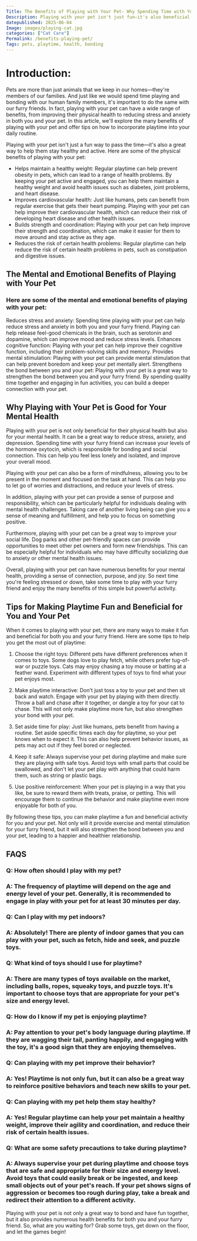 ```yaml
---
Title: The Benefits of Playing with Your Pet- Why Spending Time with Your Furry Friend is Important
Description: Playing with your pet isn't just fun—it's also beneficial for both you and your furry friend. Discover the many benefits of playing with your pet in this informative article.
datepublished: 2025-06-04
Image: images/playing-cat.jpg
categories: ["Cat Care"]
Permalink: /benefits-playing-pet/
Tags: pets, playtime, health, bonding
---
```


# Introduction:

Pets are more than just animals that we keep in our homes—they're members of our families. And just like we would spend time playing and bonding with our human family members, it's important to do the same with our furry friends. In fact, playing with your pet can have a wide range of benefits, from improving their physical health to reducing stress and anxiety in both you and your pet. In this article, we'll explore the many benefits of playing with your pet and offer tips on how to incorporate playtime into your daily routine.


Playing with your pet isn't just a fun way to pass the time—it's also a great way to help them stay healthy and active. Here are some of the physical benefits of playing with your pet:

- Helps maintain a healthy weight: Regular playtime can help prevent obesity in pets, which can lead to a range of health problems. By keeping your pet active and engaged, you can help them maintain a healthy weight and avoid health issues such as diabetes, joint problems, and heart disease.
- Improves cardiovascular health: Just like humans, pets can benefit from regular exercise that gets their heart pumping. Playing with your pet can help improve their cardiovascular health, which can reduce their risk of developing heart disease and other health issues.
- Builds strength and coordination: Playing with your pet can help improve their strength and coordination, which can make it easier for them to move around and stay active as they age.
- Reduces the risk of certain health problems: Regular playtime can help reduce the risk of certain health problems in pets, such as constipation and digestive issues.

## The Mental and Emotional Benefits of Playing with Your Pet

### Here are some of the mental and emotional benefits of playing with your pet:

Reduces stress and anxiety: Spending time playing with your pet can help reduce stress and anxiety in both you and your furry friend. Playing can help release feel-good chemicals in the brain, such as serotonin and dopamine, which can improve mood and reduce stress levels.
Enhances cognitive function: Playing with your pet can help improve their cognitive function, including their problem-solving skills and memory.
Provides mental stimulation: Playing with your pet can provide mental stimulation that can help prevent boredom and keep your pet mentally alert.
Strengthens the bond between you and your pet: Playing with your pet is a great way to strengthen the bond between you and your furry friend. By spending quality time together and engaging in fun activities, you can build a deeper connection with your pet.

## Why Playing with Your Pet is Good for Your Mental Health
Playing with your pet is not only beneficial for their physical health but also for your mental health. It can be a great way to reduce stress, anxiety, and depression. Spending time with your furry friend can increase your levels of the hormone oxytocin, which is responsible for bonding and social connection. This can help you feel less lonely and isolated, and improve your overall mood.

Playing with your pet can also be a form of mindfulness, allowing you to be present in the moment and focused on the task at hand. This can help you to let go of worries and distractions, and reduce your levels of stress.

In addition, playing with your pet can provide a sense of purpose and responsibility, which can be particularly helpful for individuals dealing with mental health challenges. Taking care of another living being can give you a sense of meaning and fulfillment, and help you to focus on something positive.

Furthermore, playing with your pet can be a great way to improve your social life. Dog parks and other pet-friendly spaces can provide opportunities to meet other pet owners and form new friendships. This can be especially helpful for individuals who may have difficulty socializing due to anxiety or other mental health issues.

Overall, playing with your pet can have numerous benefits for your mental health, providing a sense of connection, purpose, and joy. So next time you're feeling stressed or down, take some time to play with your furry friend and enjoy the many benefits of this simple but powerful activity.

## Tips for Making Playtime Fun and Beneficial for You and Your Pet

When it comes to playing with your pet, there are many ways to make it fun and beneficial for both you and your furry friend. Here are some tips to help you get the most out of playtime:

1. Choose the right toys: Different pets have different preferences when it comes to toys. Some dogs love to play fetch, while others prefer tug-of-war or puzzle toys. Cats may enjoy chasing a toy mouse or batting at a feather wand. Experiment with different types of toys to find what your pet enjoys most.

2. Make playtime interactive: Don't just toss a toy to your pet and then sit back and watch. Engage with your pet by playing with them directly. Throw a ball and chase after it together, or dangle a toy for your cat to chase. This will not only make playtime more fun, but also strengthen your bond with your pet.

3. Set aside time for play: Just like humans, pets benefit from having a routine. Set aside specific times each day for playtime, so your pet knows when to expect it. This can also help prevent behavior issues, as pets may act out if they feel bored or neglected.

4. Keep it safe: Always supervise your pet during playtime and make sure they are playing with safe toys. Avoid toys with small parts that could be swallowed, and don't let your pet play with anything that could harm them, such as string or plastic bags.

5. Use positive reinforcement: When your pet is playing in a way that you like, be sure to reward them with treats, praise, or petting. This will encourage them to continue the behavior and make playtime even more enjoyable for both of you.

By following these tips, you can make playtime a fun and beneficial activity for you and your pet. Not only will it provide exercise and mental stimulation for your furry friend, but it will also strengthen the bond between you and your pet, leading to a happier and healthier relationship.

## FAQS

### Q: How often should I play with my pet?
### A: The frequency of playtime will depend on the age and energy level of your pet. Generally, it is recommended to engage in play with your pet for at least 30 minutes per day.

### Q: Can I play with my pet indoors?
### A: Absolutely! There are plenty of indoor games that you can play with your pet, such as fetch, hide and seek, and puzzle toys.

### Q: What kind of toys should I use for playtime?
### A: There are many types of toys available on the market, including balls, ropes, squeaky toys, and puzzle toys. It's important to choose toys that are appropriate for your pet's size and energy level.

### Q: How do I know if my pet is enjoying playtime?
### A: Pay attention to your pet's body language during playtime. If they are wagging their tail, panting happily, and engaging with the toy, it's a good sign that they are enjoying themselves.

### Q: Can playing with my pet improve their behavior?
### A: Yes! Playtime is not only fun, but it can also be a great way to reinforce positive behaviors and teach new skills to your pet.

### Q: Can playing with my pet help them stay healthy?
### A: Yes! Regular playtime can help your pet maintain a healthy weight, improve their agility and coordination, and reduce their risk of certain health issues.

### Q: What are some safety precautions to take during playtime?
### A: Always supervise your pet during playtime and choose toys that are safe and appropriate for their size and energy level. Avoid toys that could easily break or be ingested, and keep small objects out of your pet's reach. If your pet shows signs of aggression or becomes too rough during play, take a break and redirect their attention to a different activity.

Playing with your pet is not only a great way to bond and have fun together, but it also provides numerous health benefits for both you and your furry friend. So, what are you waiting for? Grab some toys, get down on the floor, and let the games begin!
